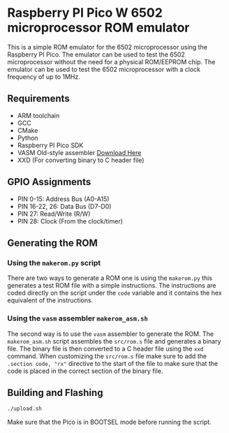 # Raspberry PI Pico W 6502 microprocessor ROM emulator

This is a simple ROM emulator for the 6502 microprocessor using the Raspberry PI Pico. The emulator can be used to test the 6502 microprocessor without the need for a physical ROM/EEPROM chip. The emulator can be used to test the 6502 microprocessor with a clock frequency of up to 1MHz.

## Requirements
- ARM toolchain
- GCC
- CMake
- Python
- Raspberry PI Pico SDK
- VASM Old-style assembler [Download Here](http://www.compilers.de/vasm.html)
- XXD (For converting binary to C header file)

## GPIO Assignments

- PIN 0-15: Address Bus (A0-A15)
- PIN 16-22, 26: Data Bus (D7-D0)
- PIN 27: Read/Write (R/W)
- PIN 28: Clock (From the clock/timer)

## Generating the ROM

### Using the `makerom.py` script
There are two ways to generate a ROM one is using the `makerom.py` this generates a test ROM file with a simple instructions. The instructions
are coded directly on the script under the `code` variable and it contains the hex equivalent of the instructions.

### Using the `vasm` assembler `makerom_asm.sh`
The second way is to use the `vasm` assembler to generate the ROM. The `makerom_asm.sh` script assembles the `src/rom.s` file and generates a binary file.
The binary file is then converted to a C header file using the `xxd` command. When customizing the `src/rom.s` file make sure to add the `.section code, "rx"` directive to the start of the file to make sure that the code is placed in the correct section of the binary file.

## Building and Flashing
```bash
./upload.sh
```

Make sure that the Pico is in BOOTSEL mode before running the script.